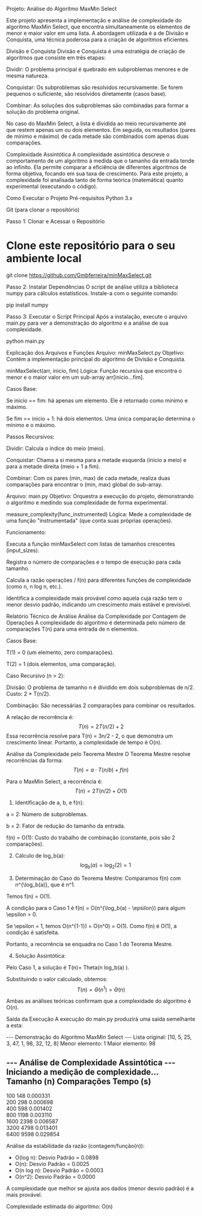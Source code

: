 Projeto: Análise do Algoritmo MaxMin Select

Este projeto apresenta a implementação e análise de complexidade do algoritmo MaxMin Select, que encontra simultaneamente os elementos de menor e maior valor em uma lista. A abordagem utilizada é a de Divisão e Conquista, uma técnica poderosa para a criação de algoritmos eficientes.

Divisão e Conquista
Divisão e Conquista é uma estratégia de criação de algoritmos que consiste em três etapas:

Dividir: O problema principal é quebrado em subproblemas menores e de mesma natureza.

Conquistar: Os subproblemas são resolvidos recursivamente. Se forem pequenos o suficiente, são resolvidos diretamente (casos base).

Combinar: As soluções dos subproblemas são combinadas para formar a solução do problema original.

No caso do MaxMin Select, a lista é dividida ao meio recursivamente até que restem apenas um ou dois elementos. Em seguida, os resultados (pares de mínimo e máximo) de cada metade são combinados com apenas duas comparações.

Complexidade Assintótica
A complexidade assintótica descreve o comportamento de um algoritmo à medida que o tamanho da entrada tende ao infinito. Ela permite comparar a eficiência de diferentes algoritmos de forma objetiva, focando em sua taxa de crescimento. Para este projeto, a complexidade foi analisada tanto de forma teórica (matemática) quanto experimental (executando o código).

Como Executar o Projeto
Pré-requisitos
Python 3.x

Git (para clonar o repositório)

Passo 1: Clonar e Acessar o Repositório
# Clone este repositório para o seu ambiente local
git clone <https://github.com/Gmbferreira/minMaxSelect.git>

Passo 2: Instalar Dependências
O script de análise utiliza a biblioteca numpy para cálculos estatísticos. Instale-a com o seguinte comando:

pip install numpy

Passo 3: Executar o Script Principal
Após a instalação, execute o arquivo main.py para ver a demonstração do algoritmo e a análise de sua complexidade.

python main.py

Explicação dos Arquivos e Funções
Arquivo: minMaxSelect.py
Objetivo: Contém a implementação principal do algoritmo de Divisão e Conquista.

minMaxSelect(arr, inicio, fim)
Lógica: Função recursiva que encontra o menor e o maior valor em um sub-array arr[inicio...fim].

Casos Base:

Se inicio == fim: há apenas um elemento. Ele é retornado como mínimo e máximo.

Se fim == inicio + 1: há dois elementos. Uma única comparação determina o mínimo e o máximo.

Passos Recursivos:

Dividir: Calcula o índice do meio (meio).

Conquistar: Chama a si mesma para a metade esquerda (inicio a meio) e para a metade direita (meio + 1 a fim).

Combinar: Com os pares (min, max) de cada metade, realiza duas comparações para encontrar o (min, max) global do sub-array.

Arquivo: main.py
Objetivo: Orquestra a execução do projeto, demonstrando o algoritmo e medindo sua complexidade de forma experimental.

measure_complexity(func_instrumented)
Lógica: Mede a complexidade de uma função "instrumentada" (que conta suas próprias operações).

Funcionamento:

Executa a função minMaxSelect com listas de tamanhos crescentes (input_sizes).

Registra o número de comparações e o tempo de execução para cada tamanho.

Calcula a razão operações / f(n) para diferentes funções de complexidade (como n, n log n, etc.).

Identifica a complexidade mais provável como aquela cuja razão tem o menor desvio padrão, indicando um crescimento mais estável e previsível.

Relatório Técnico de Análise
Análise da Complexidade por Contagem de Operações
A complexidade do algoritmo é determinada pelo número de comparações T(n) para uma entrada de n elementos.

Casos Base:

T(1) = 0 (um elemento, zero comparações).

T(2) = 1 (dois elementos, uma comparação).

Caso Recursivo (n > 2):

Divisão: O problema de tamanho n é dividido em dois subproblemas de n/2. Custo: 2 * T(n/2).

Combinação: São necessárias 2 comparações para combinar os resultados.

A relação de recorrência é:
$$ T(n) = 2T(n/2) + 2 $$
Essa recorrência resolve para T(n) = 3n/2 - 2, o que demonstra um crescimento linear. Portanto, a complexidade de tempo é O(n).

Análise da Complexidade pelo Teorema Mestre
O Teorema Mestre resolve recorrências da forma: $$ T(n) = a \cdot T(n/b) + f(n) $$

Para o MaxMin Select, a recorrência é: $$ T(n) = 2T(n/2) + O(1) $$

1. Identificação de a, b, e f(n):

a = 2: Número de subproblemas.

b = 2: Fator de redução do tamanho da entrada.

f(n) = O(1): Custo do trabalho de combinação (constante, pois são 2 comparações).

2. Cálculo de log_b(a):
$$ \log_b(a) = \log_2(2) = 1 $$

3. Determinação do Caso do Teorema Mestre:
Comparamos f(n) com n^{\log_b(a)}, que é n^1.

Temos f(n) = O(1).

A condição para o Caso 1 é f(n) = O(n^{\log_b(a) - \epsilon}) para algum \epsilon > 0.

Se \epsilon = 1, temos O(n^{1-1}) = O(n^0) = O(1). Como f(n) é O(1), a condição é satisfeita.

Portanto, a recorrência se enquadra no Caso 1 do Teorema Mestre.

4. Solução Assintótica:

Pelo Caso 1, a solução é T(n)=
Theta(n 
log_b(a)
 ).

Substituindo o valor calculado, obtemos:
$$ T(n) = \Theta(n^1) = \Theta(n) $$

Ambas as análises teóricas confirmam que a complexidade do algoritmo é O(n).

Saída da Execução
A execução do main.py produzirá uma saída semelhante a esta:

--- Demonstração do Algoritmo MaxMin Select ---
Lista original: [10, 5, 25, 3, 47, 1, 98, 32, 12, 8]
Menor elemento: 1
Maior elemento: 98

--- Análise de Complexidade Assintótica ---
Iniciando a medição de complexidade...
Tamanho (n)   Comparações   Tempo (s)      
---------------------------------------------
100            148           0.000331       
200            298           0.000698       
400            598           0.001402       
800            1198          0.003110       
1600           2398          0.006587       
3200           4798          0.013401       
6400           9598          0.029854       

Análise da estabilidade da razão (contagem/função(n)):
- O(log n): Desvio Padrão = 0.0898
- O(n): Desvio Padrão = 0.0025
- O(n log n): Desvio Padrão = 0.0003
- O(n^2): Desvio Padrão = 0.0000

A complexidade que melhor se ajusta aos dados (menor desvio padrão) é a mais provável.

Complexidade estimada do algoritmo: O(n)